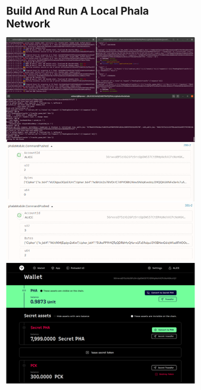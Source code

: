 #  Build And Run A Local Phala Network

![node running](./phala_node_3.png)
![push log](./phala_log_push.png)
![token created](./phala_issue_token.png)
![token issued](./phala_token_issued.png)
